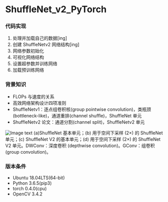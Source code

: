 # ShuffleNet_v2_PyTorch

### 代码实现
1. 处理并加载自己的数据[ing]
2. 创建 ShuffleNetv2 网络结构[ing]
3. 网络参数初始化
4. 可视化网络结构
5. 设置超参数并训练网络
6. 加载预训练网络

### 背景知识
+ FLOPs 与速度的关系
+ 高效网络架构设计四项准则
+ ShuffleNetv1：逐点组卷积核(group pointwise convolution)，类瓶颈(bottleneck-like)，通道重排(channel shuﬄe)，ShuffleNet 单元
+ ShuffleNetv2 论文：通道分割(channel split)，ShuffleNetv2 单元

![Image text](https://raw.githubusercontent.com/Bugdragon/ShuffleNet_v2_PyTorch/ShuffleNetv2.png)
(a)ShuﬄeNet 基本单元；(b) 用于空间下采样 (2×) 的 ShuffleNet 单元；(c) ShuﬄeNet V2 的基本单元；(d) 用于空间下采样 (2×) 的 ShuffleNet V2 单元。DWConv：深度卷积 (depthwise convolution)。GConv：组卷积 (group convolution)。

### 版本条件
* Ubuntu 18.04LTS(64-bit)
* Python 3.6.5(pip3)
* torch 0.4.0(cpu)
* OpenCV 3.4.2